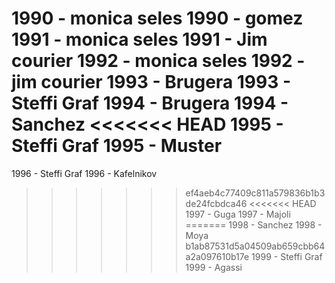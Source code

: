 1990 - monica seles
1990 - gomez
1991 - monica seles
1991 - Jim courier
1992 - monica seles
1992 - jim courier
1993 - Brugera
1993 - Steffi Graf
1994 - Brugera
1994 - Sanchez
<<<<<<< HEAD
1995 - Steffi Graf
1995 - Muster
=======
1996 - Steffi Graf
1996 - Kafelnikov
>>>>>>> ef4aeb4c77409c811a579836b1b3de24fcbdca46
<<<<<<< HEAD
1997 - Guga
1997 - Majoli
=======
1998 - Sanchez
1998 - Moya
>>>>>>> b1ab87531d5a04509ab659cbb64a2a097610b17e
1999 - Steffi Graf
1999 - Agassi